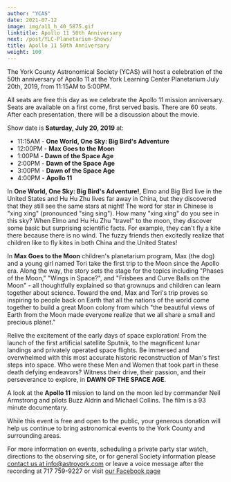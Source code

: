 ```yaml
---
author: "YCAS"
date: 2021-07-12
image: img/a11_h_40_5875.gif
linktitle: Apollo 11 50th Anniversary
next: /post/YLC-Planetarium-Shows/
title: Apollo 11 50th Anniversary 
weight: 100
---
```

The York County Astronomical Society (YCAS) will host a celebration of the 50th anniversary of Apollo 11 at the York Learning Center Planetarium July 20th, 2019, from 11:15AM to 5:00PM.

All seats are free this day as we celebrate the Apollo 11 mission anniversary. Seats are available on a first come, first served basis. There are 60 seats. After each presentation, there will be a discussion about the movie.

Show date is **Saturday, July 20, 2019** at:

* 11:15AM - **One World, One Sky: Big Bird's Adventure**
* 12:00PM - **Max Goes to the Moon**
* 1:00PM - **Dawn of the Space Age**
* 2:00PM - **Dawn of the Space Age**
* 3:00PM - **Dawn of the Space Age**
* 4:00PM - **Apollo 11**
 
In **One World, One Sky: Big Bird's Adventure!**, Elmo and Big Bird live in the United States and Hu Hu Zhu lives far away in China, but they discovered that they still see the same stars at night! The word for star in Chinese is "xing xing" (pronounced "sing sing"). How many "xing xing" do you see in this sky? When Elmo and Hu Hu Zhu "travel" to the moon, they discover some basic but surprising scientific facts. For example, they can't fly a kite there because there is no wind. The fuzzy friends then excitedly realize that children like to fly kites in both China and the United States!

In **Max Goes to the Moon** children's planetarium program, Max (the dog) and a young girl named Tori take the first trip to the Moon since the Apollo era. Along the way, the story sets the stage for the topics including "Phases of the Moon," "Wings in Space?", and "Frisbees and Curve Balls on the Moon" - all thoughtfully explained so that grownups and children can learn together about science. Toward the end, Max and Tori's trip proves so inspiring to people back on Earth that all the nations of the world come together to build a great Moon colony from which "the beautiful views of Earth from the Moon made everyone realize that we all share a small and precious planet."

Relive the excitement of the early days of space exploration! From the launch of the first artificial satellite Sputnik, to the magnificent lunar landings and privately operated space flights. Be immersed and overwhelmed with this most accurate historic reconstruction of Man's first steps into space.
Who were these Men and Women that took part in these death defying endeavors? Witness their drive, their passion, and their perseverance to explore, in **DAWN OF THE SPACE AGE**.

A look at the **Apollo 11** mission to land on the moon led by commander Neil Armstrong and pilots Buzz Aldrin and Michael Collins. The film is a 93 minute documentary.

While this event is free and open to the public, your generous donation will help us continue to bring astronomical events to the York County and surrounding areas.

For more information on events, scheduling a private party star watch, directions to the observing site, or for general Society information please [contact us at info@astroyork.com](info@astroyork.com) or leave a voice message after the recording at 717 759-9227 or visit [our Facebook page](https://www.facebook.com/astroyork)